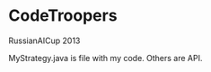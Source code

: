 CodeTroopers
============

RussianAICup 2013

MyStrategy.java is file with my code. Others are API.
